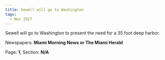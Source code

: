 ```yaml
---  
title: Sewell will go to Washington  
tags:  
  - Nov 1927  
---  
```

  
Sewell will go to Washington to present the need for a 35 foot deep harbor.  
  
Newspapers: **Miami Morning News or The Miami Herald**  
  
Page: **1**, Section: **N/A** 
